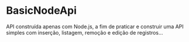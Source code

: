 # BasicNodeApi

API construída apenas com Node.js, a fim de praticar e construir uma API simples com inserção, listagem, remoção e edição de registros...
